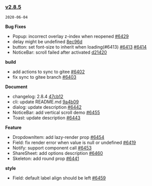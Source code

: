 ### [v2.8.5](https://github.com/youzan/vant/compare/v2.8.4...v2.8.5)

`2020-06-04`

**Bug Fixes**

- Popup: incorrect overlay z-index when reopened [#6429](https://github.com/youzan/vant/issues/6429)
- delay might be undefined [8ec96d](https://github.com/youzan/vant/commit/8ec96da204ba2b15ee8915f0ffa9d84ec52233e1)
- button: set font-size to inherit when loading(#6413) [#6413](https://github.com/youzan/vant/issues/6413) [#6414](https://github.com/youzan/vant/issues/6414)
- NoticeBar: scroll failed after activated [d21420](https://github.com/youzan/vant/commit/d21420b7d2357c4c0b47bc0f38b48e57d7fd9b81)

**build**

- add actions to sync to gitee [#6402](https://github.com/youzan/vant/issues/6402)
- fix sync to gitee branch [#6403](https://github.com/youzan/vant/issues/6403)

**Document**

- changelog: 2.8.4 [47cb12](https://github.com/youzan/vant/commit/47cb12afa9a0de31b463c1b8d2df9f9b50bde2f4)
- cli: update README.md [9a4b09](https://github.com/youzan/vant/commit/9a4b09bcc1670c8cf4cea120df593bb742d4b8a0)
- dialog: update description [#6442](https://github.com/youzan/vant/issues/6442)
- NoticeBar: add vertical scroll demo [#6455](https://github.com/youzan/vant/issues/6455)
- Toast: update description [#6443](https://github.com/youzan/vant/issues/6443)

**Feature**

- DropdownItem: add lazy-render prop [#6454](https://github.com/youzan/vant/issues/6454)
- Field: fix render error when value is null or undefined [#6419](https://github.com/youzan/vant/issues/6419)
- Notify: support component call [#6453](https://github.com/youzan/vant/issues/6453)
- ShareSheet: add options description [#6460](https://github.com/youzan/vant/issues/6460)
- Skeleton: add round prop [#6441](https://github.com/youzan/vant/issues/6441)

**style**

- Field: default label align should be left [#6459](https://github.com/youzan/vant/issues/6459)
